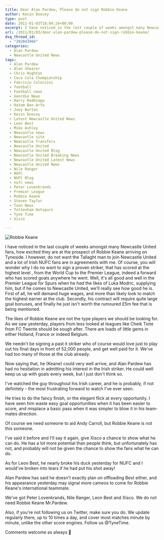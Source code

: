 ```yaml
---
title: Dear Alan Pardew, Please do not sign Robbie Keane
author: Kevin Doocey
type: post
date: 2011-01-03T18:04:24+00:00
excerpt: I have noticed in the last couple of weeks amongst many Newcastle United fans, how excited they are at the prospect of Robbie Keane..
url: /2011/01/03/dear-alan-pardew-please-do-not-sign-robbie-keane/
dsq_thread_id:
  - "202043966"
categories:
  - Alan Pardew
  - Newcastle United News
tags:
  - Alan Pardew
  - Alan Shearer
  - Chris Hughton
  - Coca Cola Championship
  - Fabricio Coloccini
  - football
  - Football news
  - Geordie News
  - Harry Redknapp
  - Hatem Ben Arfa
  - Joey Barton
  - Kevin Doocey
  - Latest Newcastle United News
  - Leon Best
  - Mike Ashley
  - Newcastle news
  - Newcastle site
  - Newcastle Transfers
  - Newcastle United
  - Newcastle United Blog
  - Newcastle United Breaking News
  - Newcastle United Latest News
  - Newcastle United News
  - Nile Ranger
  - NUFC
  - NUFC Blog
  - nufc news
  - Peter Lovenkrands
  - Premier League
  - Robbie Keane
  - Steven Taylor
  - Toon News
  - Tottenham Hotspurs
  - Tyne Time
  - Xisco

---
```

![Robbie Keane](http://www.tynetime.com/wp-content/uploads/2011/01/robbie-keane-006.jpg "Keane - Not worth bringing to Newcastle United this January transfer period")

I have noticed in the last couple of weeks amongst many Newcastle United fans, how excited they are at the prospect of Robbie Keane arriving on Tyneside. I however, do not want the Tallaght man to join Newcastle United and a lot of Irish NUFC fans are in agreements with me. Of course, you will wonder why I do no want to sign a proven striker, that has scored at the highest level , from the World Cup to the Premier League, indeed a forward who has scored goals anywhere he went. Well, it's all good and well in the Premier League for Spurs when he _had_ the likes of Luka Modric, supplying him, but if he comes to Newcastle United, we'll really see how good he is. First of all, he will demand huge wages, and more than likely look to match the highest earner at the club. Secondly, his contract will require quite large goal bonuses, and finally he just isn't worth the rumoured £5m fee that is being mentioned.

The likes of Robbie Keane are not the type players we should be looking for. As we saw yesterday, players from less looked at leagues like Cheik Tiote from FC Twente should be sough after. There are loads of little gems in either Holland, France or indeed Belgium.

We needn't be signing a past it striker who of course would love just to play out his final days in front of 52,000 people, and get well paid for it. We've had too many of those at the club already.

Now saying that, he (Keane) could very well arrive, and Alan Pardew has had no hesitation in admitting his interest in the Irish striker. He could well keep us up with goals every week, but I just don't think so.

I've watched the guy throughout his Irish career, and he is probably, if not definitely - the most frustrating forward to watch I've ever seen.

He tries to do the fancy finish, or the elegant flick at every opportunity. I have seen him waste easy goal opportunities when it has been easier to score, and misplace a basic pass when it was simpler to blow it in his team-mates direction.

Of course we need someone to aid Andy Carroll, but Robbie Keane is not this someone.

I've said it before and I'll say it again, give Xisco a chance to show what he can do. He has a lot more potential than people think, but unfortunately has not, and probably will not be given the chance to show the fans what he can do.

As for Leon Best, he nearly broke his duck yesterday for NUFC and I would've broken into tears if he had put his shot away!

Alan Pardew has said he doesn't exactly plan on offloading Best either, and his appearance yesterday may signal more cameos to come for Robbie Keane's international teammate.

We've got Peter Lovenkrands, Nile Ranger, Leon Best and Xisco. We do not need Robbie Keane Mr.Pardew.

Also, if you're not following us on Twitter, make sure you do. We update regularly there, up to 10 times a day, and cover most matches minute by minute, unlike the other score engines. Follow us @TyneTime.

Comments welcome as always 🙂
